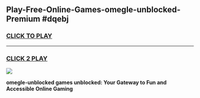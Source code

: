 
## Play-Free-Online-Games-omegle-unblocked-Premium #dqebj
<h3>
<a href="https://premium.freeplayer.one?title=omegle-unblocked&ref=8M">CLICK TO PLAY</a></h3>
<hr>

<h3>
<a href="https://premium.freeplayer.one?title=omegle-unblocked&ref=8M">CLICK 2 PLAY</a>
  
</h3>

<a href="https://premium.freeplayer.one?title=omegle-unblocked&ref=8M"><img src="https://clearcache.store/games.png"></a>


**omegle-unblocked games unblocked: Your Gateway to Fun and Accessible Online Gaming**
